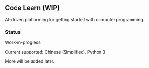 ## Code Learn (WIP)

AI-driven platforming for getting started with computer programming.

### Status

Work-in-progress

Current supported: Chinese (Simplified), Python 3

More will be added later.

